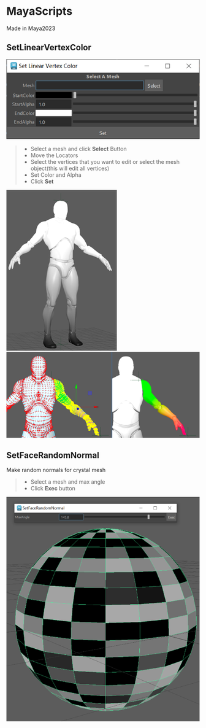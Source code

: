 # MayaScripts
Made in Maya2023
## SetLinearVertexColor
![UI](/Img/VertexColorGenerator_0.png)
> - Select a mesh and click **Select** Button
> - Move the Locators
> - Select the vertices that you want to edit or select the mesh object(this will edit all vertices)
> - Set Color and Alpha
> - Click **Set**

![EditAllVertices](/Img/VertexColorGenerator_1.png)
![EditSelectedVertices](/Img/VertexColorGenerator_2.png)

## SetFaceRandomNormal
Make random normals for crystal mesh
>- Select a mesh and max angle
>- Click **Exec** button

![UI](/Img/SetFaceRandomNormal.png)
